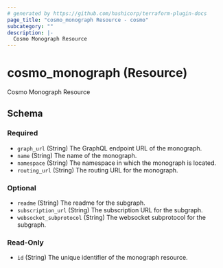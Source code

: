 ```yaml
---
# generated by https://github.com/hashicorp/terraform-plugin-docs
page_title: "cosmo_monograph Resource - cosmo"
subcategory: ""
description: |-
  Cosmo Monograph Resource
---
```


# cosmo_monograph (Resource)

Cosmo Monograph Resource



<!-- schema generated by tfplugindocs -->
## Schema

### Required

- `graph_url` (String) The GraphQL endpoint URL of the monograph.
- `name` (String) The name of the monograph.
- `namespace` (String) The namespace in which the monograph is located.
- `routing_url` (String) The routing URL for the monograph.

### Optional

- `readme` (String) The readme for the subgraph.
- `subscription_url` (String) The subscription URL for the subgraph.
- `websocket_subprotocol` (String) The websocket subprotocol for the subgraph.

### Read-Only

- `id` (String) The unique identifier of the monograph resource.
